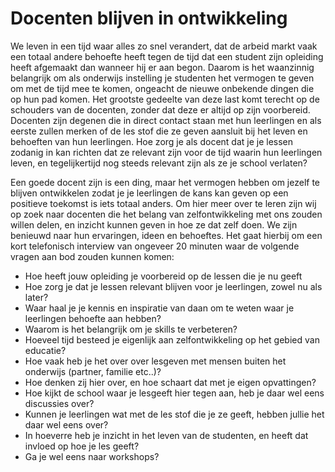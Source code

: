 # Docenten blijven in ontwikkeling

We leven in een tijd waar alles zo snel verandert, dat de arbeid markt vaak een totaal andere behoefte heeft tegen de tijd dat een student zijn opleiding heeft afgemaakt dan wanneer hij er aan begon. Daarom is het waanzinnig belangrijk om als onderwijs instelling je studenten het vermogen te geven om met de tijd mee te komen, ongeacht de nieuwe onbekende dingen die op hun pad komen. Het grootste gedeelte van deze last komt terecht op de schouders van de docenten, zonder dat deze er altijd op zijn voorbereid. Docenten zijn degenen die in direct contact staan met hun leerlingen en als eerste zullen merken of de les stof die ze geven aansluit bij het leven en behoeften van hun leerlingen. Hoe zorg je als docent dat je je lessen zodanig in kan richten dat ze relevant zijn voor de tijd waarin hun leerlingen leven, en tegelijkertijd nog steeds relevant zijn als ze je school verlaten?

Een goede docent zijn is een ding, maar het vermogen hebben om jezelf te blijven ontwikkelen zodat je je leerlingen de kans kan geven op een positieve toekomst is iets totaal anders.
Om hier meer over te leren zijn wij op zoek naar docenten die het belang van zelfontwikkeling met ons zouden willen delen, en inzicht kunnen geven in hoe ze dat zelf doen. We zijn benieuwd naar hun ervaringen, ideen en behoeftes. Het gaat hierbij om een kort telefonisch interview van ongeveer 20 minuten waar de volgende vragen aan bod zouden kunnen komen:

* Hoe heeft jouw opleiding je voorbereid op de lessen die je nu geeft
* Hoe zorg je dat je lessen relevant blijven voor je leerlingen, zowel nu als later?
* Waar haal je je kennis en inspiratie van daan om te weten waar je leerlingen behoefte aan hebben?
* Waarom is het belangrijk om je skills te verbeteren?
* Hoeveel tijd besteed je eigenlijk aan zelfontwikkeling op het gebied van educatie?
* Hoe vaak heb je het over over lesgeven met mensen buiten het onderwijs (partner, familie etc..)?
* Hoe denken zij hier over, en hoe schaart dat met je eigen opvattingen?
* Hoe kijkt de school waar je lesgeeft hier tegen aan, heb je daar wel eens discussies over?
* Kunnen je leerlingen wat met de les stof die je ze geeft, hebben jullie het daar wel eens over?
* In hoeverre heb je inzicht in het leven van de studenten, en heeft dat invloed op hoe je les geeft?
* Ga je wel eens naar workshops?
